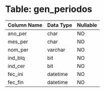 # Table: gen_periodos

| Column Name | Data Type | Nullable |
|-------------|-----------|----------|
| ano_per | char | NO |
| mes_per | char | NO |
| nom_per | varchar | NO |
| ind_blq | bit | NO |
| ind_cer | bit | NO |
| fec_ini | datetime | NO |
| fec_fin | datetime | NO |
